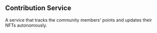 ## Contribution Service

A service that tracks the community members' points and updates their NFTs autonomously.
